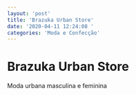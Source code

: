 ```yaml
---
layout: 'post'
title: 'Brazuka Urban Store'
date: '2020-04-11 12:24:08 '
categories: 'Moda e Confecção'
---
```


# Brazuka Urban Store

Moda urbana masculina e feminina
